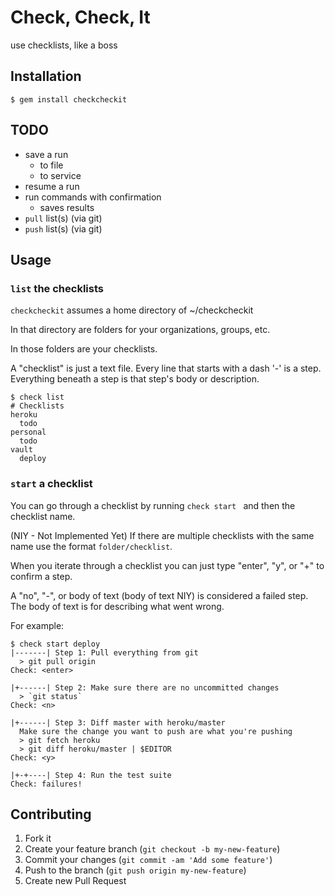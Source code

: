 # Check, Check, It

use checklists, like a boss

## Installation

    $ gem install checkcheckit

## TODO

- save a run
  - to file
  - to service
- resume a run
- run commands with confirmation
  - saves results
- `pull` list(s) (via git)
- `push` list(s) (via git)

## Usage

### `list` the checklists

`checkcheckit` assumes a home directory of ~/checkcheckit

In that directory are folders for your organizations, groups, etc.

In those folders are your checklists.

A "checklist" is just a text file.
Every line that starts with a dash '-' is a step.
Everything beneath a step is that step's body or description.

    $ check list
    # Checklists
    heroku
      todo
    personal
      todo
    vault
      deploy

### `start` a checklist

You can go through a checklist by running `check start ` and then the checklist name.

(NIY - Not Implemented Yet)
If there are multiple checklists with the same name use the format `folder/checklist`.

When you iterate through a checklist you can just type "enter", "y", or "+" to confirm a step.

A "no", "-", or body of text (body of text NIY) is considered a failed step.
The body of text is for describing what went wrong.

For example:

    $ check start deploy
    |-------| Step 1: Pull everything from git
      > git pull origin
    Check: <enter>

    |+------| Step 2: Make sure there are no uncommitted changes
      > `git status`
    Check: <n>

    |+------| Step 3: Diff master with heroku/master
      Make sure the change you want to push are what you're pushing
      > git fetch heroku
      > git diff heroku/master | $EDITOR
    Check: <y>

    |+-+----| Step 4: Run the test suite
    Check: failures!



## Contributing

1. Fork it
2. Create your feature branch (`git checkout -b my-new-feature`)
3. Commit your changes (`git commit -am 'Add some feature'`)
4. Push to the branch (`git push origin my-new-feature`)
5. Create new Pull Request
